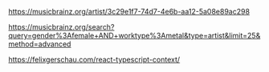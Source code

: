 https://musicbrainz.org/artist/3c29e1f7-74d7-4e6b-aa12-5a08e89ac298

https://musicbrainz.org/search?query=gender%3Afemale+AND+worktype%3Ametal&type=artist&limit=25&method=advanced

https://felixgerschau.com/react-typescript-context/